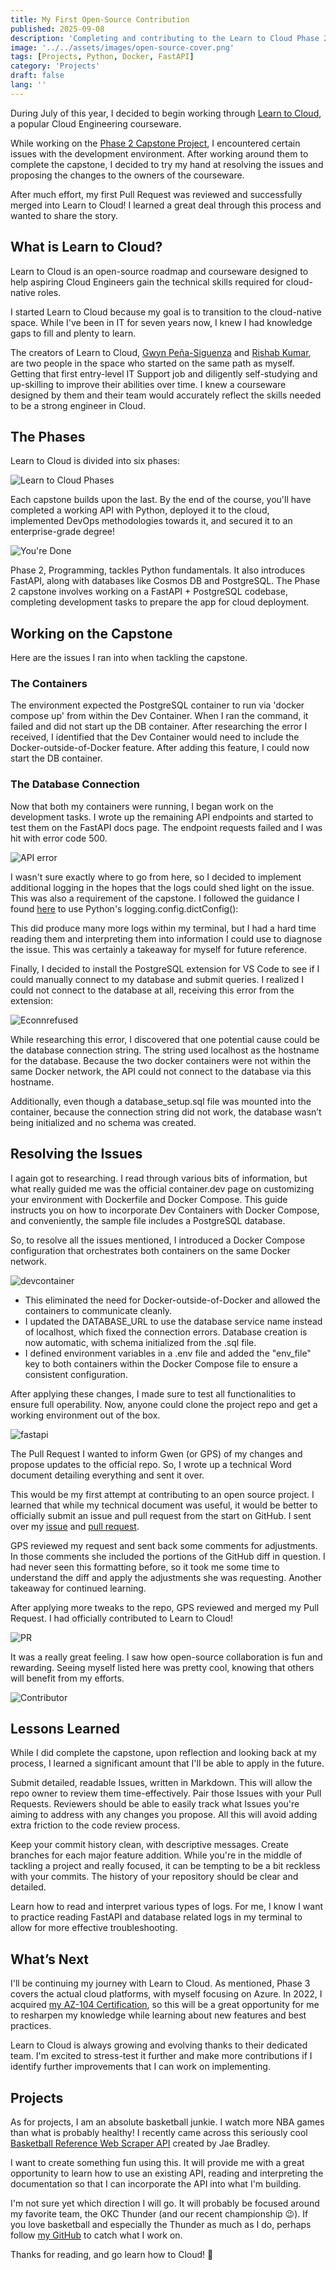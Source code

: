 ```yaml
---
title: My First Open-Source Contribution
published: 2025-09-08
description: 'Completing and contributing to the Learn to Cloud Phase 2 Capstone'
image: '../../assets/images/open-source-cover.png'
tags: [Projects, Python, Docker, FastAPI]
category: 'Projects'
draft: false 
lang: ''
---
```


During July of this year, I decided to begin working through [Learn to Cloud](https://learntocloud.guide/), a popular Cloud Engineering courseware.

While working on the [Phase 2 Capstone Project](https://github.com/kalebcastillo/journal-starter), I encountered certain issues with the development environment. After working around them to complete the capstone, I decided to try my hand at resolving the issues and proposing the changes to the owners of the courseware. 

After much effort, my first Pull Request was reviewed and successfully merged into Learn to Cloud! I learned a great deal through this process and wanted to share the story.

## What is Learn to Cloud?

Learn to Cloud is an open-source roadmap and courseware designed to help aspiring Cloud Engineers gain the technical skills required for cloud-native roles.

I started Learn to Cloud because my goal is to transition to the cloud-native space. While I've been in IT for seven years now, I knew I had knowledge gaps to fill and plenty to learn.

The creators of Learn to Cloud, [Gwyn Peña-Siguenza](https://www.linkedin.com/in/madebygps/) and [Rishab Kumar](https://www.linkedin.com/in/rishabkumar7/), are two people in the space who started on the same path as myself. Getting that first entry-level IT Support job and diligently self-studying and up-skilling to improve their abilities over time. I knew a courseware designed by them and their team would accurately reflect the skills needed to be a strong engineer in Cloud.

## The Phases

Learn to Cloud is divided into six phases:

![Learn to Cloud Phases](../../assets/images/phases.png)

Each capstone builds upon the last. By the end of the course, you'll have completed a working API with Python, deployed it to the cloud, implemented DevOps methodologies towards it, and secured it to an enterprise-grade degree!

![You're Done](../../assets/images/youredone.png)

Phase 2, Programming, tackles Python fundamentals. It also introduces FastAPI, along with databases like Cosmos DB and PostgreSQL. The Phase 2 capstone involves working on a FastAPI + PostgreSQL codebase, completing development tasks to prepare the app for cloud deployment. 

## Working on the Capstone
Here are the issues I ran into when tackling the capstone.

### The Containers

The environment expected the PostgreSQL container to run via 'docker compose up' from within the Dev Container. When I ran the command, it failed and did not start up the DB container. After researching the error I received, I identified that the Dev Container would need to include the Docker-outside-of-Docker feature. After adding this feature, I could now start the DB container.

### The Database Connection

Now that both my containers were running, I began work on the development tasks. I wrote up the remaining API endpoints and started to test them on the FastAPI docs page. The endpoint requests failed and I was hit with error code 500.

![API error](../../assets/images/api_error.png)

I wasn't sure exactly where to go from here, so I decided to implement additional logging in the hopes that the logs could shed light on the issue. This was also a requirement of the capstone. I followed the guidance I found [here](https://betterstack.com/community/guides/logging/logging-with-fastapi/) to use Python's logging.config.dictConfig():

This did produce many more logs within my terminal, but I had a hard time reading them and interpreting them into information I could use to diagnose the issue. This was certainly a takeaway for myself for future reference.

Finally, I decided to install the PostgreSQL extension for VS Code to see if I could manually connect to my database and submit queries. I realized I could not connect to the database at all, receiving this error from the extension:

![Econnrefused](../../assets/images/econnrefused.png)

While researching this error, I discovered that one potential cause could be the database connection string. The string used localhost as the hostname for the database. Because the two docker containers were not within the same Docker network, the API could not connect to the database via this hostname.

Additionally, even though a database_setup.sql file was mounted into the container, because the connection string did not work, the database wasn’t being initialized and no schema was created.

## Resolving the Issues

I again got to researching. I read through various bits of information, but what really guided me was the official container.dev page on customizing your environment with Dockerfile and Docker Compose. This guide instructs you on how to incorporate Dev Containers with Docker Compose, and conveniently, the sample file includes a PostgreSQL database.

So, to resolve all the issues mentioned, I introduced a Docker Compose configuration that orchestrates both containers on the same Docker network.

![devcontainer](../../assets/images/devcontainer.png)

- This eliminated the need for Docker-outside-of-Docker and allowed the containers to communicate cleanly.
- I updated the DATABASE_URL to use the database service name instead of localhost, which fixed the connection errors. Database creation is now automatic, with schema initialized from the .sql file.
- I defined environment variables in a .env file and added the "env_file" key to both containers within the Docker Compose file to ensure a consistent configuration.

After applying these changes, I made sure to test all functionalities to ensure full operability. Now, anyone could clone the project repo and get a working environment out of the box.

![fastapi](../../assets/images/fastapi.png)

The Pull Request
I wanted to inform Gwen (or GPS) of my changes and propose updates to the official repo. So, I wrote up a technical Word document detailing everything and sent it over. 

This would be my first attempt at contributing to an open source project. I learned that while my technical document was useful, it would be better to officially submit an issue and pull request from the start on GitHub. I sent over my [issue](https://github.com/learntocloud/journal-starter/issues/11) and [pull request](https://github.com/learntocloud/journal-starter/pull/12).

GPS reviewed my request and sent back some comments for adjustments. In those comments she included the portions of the GitHub diff in question. I had never seen this formatting before, so it took me some time to understand the diff and apply the adjustments she was requesting. Another takeaway for continued learning.

After applying more tweaks to the repo, GPS reviewed and merged my Pull Request. I had officially contributed to Learn to Cloud!

![PR](../../assets/images/PR.png)

It was a really great feeling. I saw how open-source collaboration is fun and rewarding. Seeing myself listed here was pretty cool, knowing that others will benefit from my efforts.

![Contributor](../../assets/images/contributor.png)

## Lessons Learned

While I did complete the capstone, upon reflection and looking back at my process, I learned a significant amount that I'll be able to apply in the future.

Submit detailed, readable Issues, written in Markdown. This will allow the repo owner to review them time-effectively. Pair those Issues with your Pull Requests. Reviewers should be able to easily track what Issues you're aiming to address with any changes you propose. All this will avoid adding extra friction to the code review process.

Keep your commit history clean, with descriptive messages. Create branches for each major feature addition. While you're in the middle of tackling a project and really focused, it can be tempting to be a bit reckless with your commits. The history of your repository should be clear and detailed.

Learn how to read and interpret various types of logs. For me, I know I want to practice reading FastAPI and database related logs in my terminal to allow for more effective troubleshooting.

## What’s Next

I'll be continuing my journey with Learn to Cloud. As mentioned, Phase 3 covers the actual cloud platforms, with myself focusing on Azure. In 2022, I acquired [my AZ-104 Certification](https://learn.microsoft.com/en-us/users/88112412/credentials/d5721d65e5867cba?ref=https%3A%2F%2Fwww.linkedin.com%2F), so this will be a great opportunity for me to resharpen my knowledge while learning about new features and best practices.

Learn to Cloud is always growing and evolving thanks to their dedicated team. I'm excited to stress-test it further and make more contributions if I identify further improvements that I can work on implementing.

## Projects

As for projects, I am an absolute basketball junkie. I watch more NBA games than what is probably healthy! I recently came across this seriously cool [Basketball Reference Web Scraper API](https://github.com/jaebradley/basketball_reference_web_scraper) created by Jae Bradley. 

I want to create something fun using this. It will provide me with a great opportunity to learn how to use an existing API, reading and interpreting the documentation so that I can incorporate the API into what I'm building.

I'm not sure yet which direction I will go. It will probably be focused around my favorite team, the OKC Thunder (and our recent championship 😉). If you love basketball and especially the Thunder as much as I do, perhaps follow [my GitHub](https://github.com/kalebcastillo) to catch what I work on.

Thanks for reading, and go learn how to Cloud! 🚀
